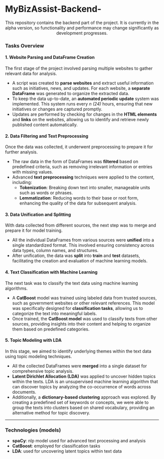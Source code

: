 # **MyBizAssist-Backend-**  
<p style="text-align: center;">This repository contains the backend part of the project. It is currently in the alpha version, so functionality and performance may change significantly as development progresses.</p>

### **Tasks Overview**

#### **1. Website Parsing and DataFrame Creation**
The first stage of the project involved parsing multiple websites to gather relevant data for analysis.  
- A script was created to **parse websites** and extract useful information such as initiatives, news, and updates. For each website, a **separate DataFrame** was generated to organize the extracted data.
- To keep the data up-to-date, an **automated periodic update** system was implemented. This system runs every *n (24)* hours, ensuring that new initiatives or changes are captured promptly.
- Updates are performed by checking for changes in the **HTML elements** and **links** on the websites, allowing us to identify and retrieve newly published content automatically.

#### **2. Data Filtering and Text Preprocessing**
Once the data was collected, it underwent preprocessing to prepare it for further analysis.  
- The raw data in the form of DataFrames was **filtered** based on predefined criteria, such as removing irrelevant information or entries with missing values.
- Advanced **text preprocessing** techniques were applied to the content, including:
  - **Tokenization**: Breaking down text into smaller, manageable units such as words or phrases.
  - **Lemmatization**: Reducing words to their base or root form, enhancing the quality of the data for subsequent analysis.

#### **3. Data Unification and Splitting**
With data collected from different sources, the next step was to merge and prepare it for model training.  
- All the individual DataFrames from various sources were **unified** into a single standardized format. This involved ensuring consistency across data types, column names, and structures.
- After unification, the data was **split** into **train** and **test** datasets, facilitating the creation and evaluation of machine learning models.

#### **4. Text Classification with Machine Learning**
The next task was to classify the text data using machine learning algorithms.  
- A **CatBoost** model was trained using labeled data from trusted sources, such as government websites or other relevant references. This model was specifically designed for **classification tasks**, allowing us to categorize the text into meaningful labels.
- Once trained, the **CatBoost model** was used to classify texts from other sources, providing insights into their content and helping to organize them based on predefined categories.

#### **5. Topic Modeling with LDA**  
In this stage, we aimed to identify underlying themes within the text data using topic modeling techniques.  
- All the collected DataFrames were **merged** into a single dataset for comprehensive topic analysis.
- **Latent Dirichlet Allocation (LDA)** was applied to uncover hidden topics within the texts. LDA is an unsupervised machine learning algorithm that can discover topics by analyzing the co-occurrence of words across documents.
- Additionally, a **dictionary-based clustering** approach was explored. By creating a predefined set of keywords or concepts, we were able to group the texts into clusters based on shared vocabulary, providing an alternative method for topic discovery.

---

### **Technologies (models)**  
- **spaCy**: nlp model used for advanced text processing and analysis  
- **CatBoost**: employed for classification tasks
- **LDA**: used for uncovering latent topics within text data
